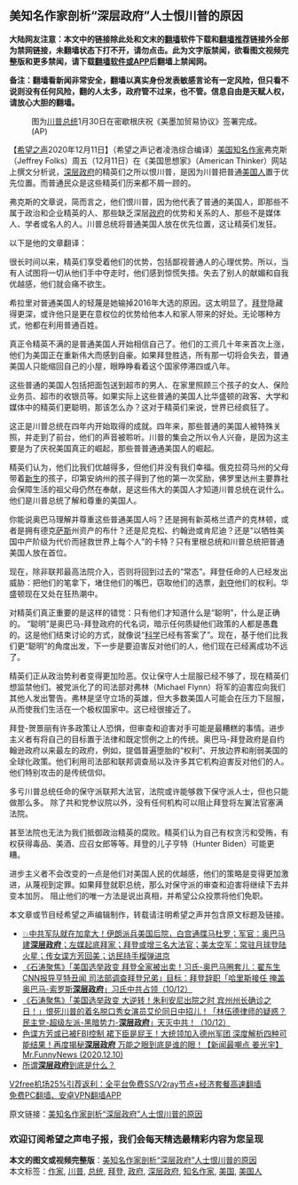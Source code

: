  <h2>美知名作家剖析“深层政府”人士恨川普的原因</h2> <p class="notice"><b>大陆网友注意：本文中的链接除此处和文末的<a href="https://github.com/bannedbook/fanqiang" >翻墙</a>软件下载和<a href="https://github.com/killgcd/justmysocks/blob/master/README.md">翻墙推荐</a>链接外全部为禁网链接，未翻墙状态下打不开，请勿点击。此为文字版禁闻，欲看图文视频完整版和更多禁闻，请下载<a href="https://github.com/bannedbook/fanqiang">翻墙软件或APP</a>后翻墙上禁闻网。</p><p>备注：翻墙看新闻非常安全，翻墙以真实身份发表敏感言论有一定风险，但只看不说则没有任何风险，翻的人太多，政府管不过来，也不管。信息自由是天赋人权，请放心大胆的翻墙。</b></p>  <div class="entry"> <figure><figcaption>图为<a href="https://www.bannedbook.org/bnews/tag/%e5%b7%9d%e6%99%ae/" class="st_tag internal_tag" rel="tag" title="标签 川普 下的日志">川普</a><a href="https://www.bannedbook.org/bnews/tag/%e6%80%bb%e7%bb%9f/" class="st_tag internal_tag" rel="tag" title="标签 总统 下的日志">总统</a>1月30日在密歇根庆祝《美墨加贸易协议》签署完成。(AP)</figcaption></figure> <p>【<span class='wp_keywordlink_affiliate'><a href="https://www.soundofhope.org" title="希望之声" target="_blank">希望之声</a></span>2020年12月11日】（希望之声记者凌浩综合编译）<a href="https://www.bannedbook.org/bnews/tag/%e7%be%8e%e5%9b%bd/" class="st_tag internal_tag" rel="tag" title="标签 美国 下的日志">美国</a><a href="https://www.bannedbook.org/bnews/tag/%E7%9F%A5%E5%90%8D%E4%BD%9C%E5%AE%B6/" class="st_tag internal_tag" rel="tag" title="标签 知名作家 下的日志">知名作家</a>弗克斯（Jeffrey Folks）周五（12月11日）在《美国思想家》（American Thinker）网站上撰文分析说，<a href="https://www.bannedbook.org/bnews/tag/%E6%B7%B1%E5%B1%82%E6%94%BF%E5%BA%9C/" class="st_tag internal_tag" rel="tag" title="标签 深层政府 下的日志">深层政府</a>的精英们之所以恨川普，是因为川普把普通<a href="https://www.bannedbook.org/bnews/tag/%E7%BE%8E%E5%9B%BD%E4%BA%BA/" class="st_tag internal_tag" rel="tag" title="标签 美国人 下的日志">美国人</a>置于优先位置。而普通民众是这些精英们历来都不屑一顾的。</p> <p>弗克斯的文章说，简而言之，他们恨川普，因为他代表了普通的美国人，即那些不属于政治和企业精英的人、那些缺乏深层<a href="https://www.bannedbook.org/bnews/tag/%e6%94%bf%e5%ba%9c/" class="st_tag internal_tag" rel="tag" title="标签 政府 下的日志">政府</a>的优势和关系的人、那些不是媒体人、学者或名人的人。川普总统将普通美国人放在优先位置，这让精英们发狂。</p> <p>以下是他的文章翻译：</p> <p>很长时间以来，精英们享受着他们的优势，包括鄙视普通人的心理优势。所以，当有人试图将一切从他们手中夺走时，他们感到惊慌失措。失去了别人的献媚和自我优越感，他们就会痛不欲生。</p> <p>希拉里对普通美国人的轻蔑是她输掉2016年大选的原因。这太明显了。<a href="https://www.bannedbook.org/bnews/tag/%e6%8b%9c%e7%99%bb/" class="st_tag internal_tag" rel="tag" title="标签 拜登 下的日志">拜登</a>隐藏得更深，或许他只是更在意权位的优势给他本人和家人带来的好处。无论哪种方式，他都在利用普通百姓。</p>  <p>真正令精英不满的是普通美国人开始相信自己了。他们的工资几十年来首次上涨，他们为美国正在重新伟大而感到自豪。如果拜登胜选，所有那一切将会失去，普通美国人只能缩回自己的小屋，眼睁睁看着这个国家停滞四或八年。</p> <p>这些普通的美国人包括把面包送到超市的男人、在家里照顾三个孩子的女人、保险业务员、超市的收银员等。如果实际上这些普通的美国人比华盛顿的政客、大学和媒体中的精英们更聪明，那该怎么办？这对于精英们来说，世界已经疯狂了。</p> <p>这正是川普总统在四年内开始取得的成就。四年来，那些普通的美国人被特殊关照，并走到了前台，他们的声音被聆听。川普的集会之所以令人兴奋，是因为这主要是为了庆祝美国真正的崛起，那些普普通通美国人的崛起。</p> <p>精英们认为，他们比我们优越得多，但他们并没有我们幸福。俄克拉荷马州的父母带着<span class='wp_keywordlink'><a href="https://www.bannedbook.org/forum2/topic1642.html" title="正见网《新生》" target="_blank">新生</a></span>的孩子，印第安纳州的孩子得到了他的第一次奖励，佛罗里达州主要靠社会保障生活的祖父母仍然在奉献，是这些伟大的美国人才知道川普总统在说什么。他们是川普总统了解和尊重的美国人。</p> <p>你能说奥巴马理解并尊重这些普通美国人吗？还是拥有新英格兰遗产的克林顿，或者是拥有德克<span class='wp_keywordlink'><a href="https://www.bannedbook.org/forum5/topic42.html" title="萨斯、诚信与自救" target="_blank">萨斯</a></span>州资产的布什？还是尼克松、约翰逊或肯尼迪？还是“以牺牲美国中产阶级为代价而拯救世界上每个人”的卡特？只有里根总统和川普总统把普通美国人放在首位。</p>  <p>现在，除非联邦最高法院介入，否则将回到过去的“常态”。拜登任命的人已经发出威胁：把他们的笔拿下，堵住他们的嘴巴，窃取他们的选票，<span class='wp_keywordlink'><a href="https://www.bannedbook.org/forum2/topic21.html" title="《剥夺》 黄建民 著" target="_blank">剥夺</a></span>他们的权利。华盛顿现在又处在狂热潮中。</p> <p>对精英们真正重要的是这样的错觉：只有他们才知道什么是“聪明”，什么是正确的。 “聪明”是奥巴马-拜登政府的代名词，暗示任何质疑他们政策的人都是愚蠢的。这是他们结束讨论的方式，就像说“<span class='wp_keywordlink'><a href="https://www.bannedbook.org/forum11/topic309.html" title="禁片：“科学”的棍子" target="_blank">科学</a></span>已经有答案了”。现在，基于他们比我们更“聪明”的角度出发，下一步是要迫害反对他们的人，他们现在已经离成功不远了。</p> <p>精英们正从政治势利者变得更加险恶。仅让保守人士屈服已经不够了，现在精英们想监禁他们。被党派化了的司法部对弗林（Michael Flynn）将军的迫害应向我们其他人发出警告。弗林是坚守立场的英雄，但大多数美国人可能会在压力下屈服，从而使我们生活在一个极权国家中。这已经很接近了。</p> <p>拜登-贺景丽有许多政策让人恐惧，但审查和迫害对手可能是最糟糕的事情。进步主义者有将自己的目标置于法律和既定惯例之上的传统。奥巴马-拜登政府是自约翰逊政府以来最左的政府，例如，提倡普遍堕胎的“权利”、开放边界和削弱美国的全球化政策。他们利用司法部和联邦调查局以及许多其它机构迫害反对他们的人。他们特别攻击的是传统信仰。</p> <p>多亏川普总统任命的保守派联邦大法官，法院或许能够救下保守派人士，但也只能做那么多。 除了共和党参议院以外，没有任何机构可以阻止拜登将左翼法官塞满法院。</p>  <p>甚至法院也无法为我们抵御政治精英的腐败。精英们认为自己有权贪污和受贿，有权获得毒品、美酒、应召女郎等等。拜登的儿子亨特（Hunter Biden）可能更糟。</p> <p>进步主义者不会改变的一点是他们对美国人民的优越感，他们的策略是变得更加激进，从蔑视到定罪。如果拜登就职总统，那么对保守派的审查和迫害将继续下去并变本加厉。 阻止他们的唯一方法是说出真相，并希望公众投票将他们免职。</p> <p>本文章或节目经希望之声编辑制作，转载请注明希望之声并包含原文标题及链接。</p> <ul class='op-related-articles' title='相关阅读'> <li><a href='https://www.bannedbook.org/bnews/bannedvideo/20201211/1445813.html' target='_blank'>💥中共军队就在加拿大！伊朗派兵美国后院，白宫通牒马杜罗；军官：奥巴马建<b>深层政府</b>；左媒起底拜家；拜登或增三名大法官；美太空军：常驻月球登陆火星；传女谍方芳回美；访民持手榴弹进京</a></li> <li><a href='https://www.bannedbook.org/bnews/bannedvideo/20201211/1445751.html' target='_blank'>《石涛聚焦》「美国选举政变 拜登全家被出卖！习氏-奥巴马圈套儿：翟东生 CNN报导亨特丑闻 司法部调查拜登兄弟」目标：拜登辞职「哈里斯接任 掩盖奥巴马-索罗斯<b>深层政府</b>」习氏中共占领（10/12）</a></li> <li><a href='https://www.bannedbook.org/bnews/bannedvideo/20201211/1445750.html' target='_blank'>《石涛聚焦》「美国选举政变 大逆转！朱利安尼出院之时 宾州州长确诊之日！」恨死川普的着名脱口秀女演员艾伦同日中招儿！「林伍德律师的疑惑？民主党-超级左派-黑暗势力-<b>深层政府</b>」天灭中共！（10/12）</a></li> <li><a href='https://www.bannedbook.org/bnews/cbnews/20201211/1445652.html' target='_blank'>色谍方芳或已被FBI控制 裙下臣是屁王！大统领加入德州军团 深度解析四种可能结果！再度揭秘<b>深层政府</b> 万能之眼到底是谁的眼！【新闻最嘲点 姜光宇】Mr.FunnyNews (2020.12.10)‬</a></li> <li><a href='https://www.bannedbook.org/bnews/topimagenews/20201210/1445210.html' target='_blank'>所谓<b>深层政府</b>到底是什么？</a></li> </ul> <p class="texttj"> <a href="https://github.com/bannedbook/fanqiang/wiki/V2ray%E6%9C%BA%E5%9C%BA" target="_blank">V2free机场25%引荐返利：全平台免费SS/V2ray节点+经济套餐高速翻墙</a><br/> <a href="https://github.com/bannedbook/fanqiang/wiki/%E7%A6%81%E9%97%BB%E7%BD%91%E5%AE%89%E5%8D%93%E7%BF%BB%E5%A2%99%E6%96%B0%E9%97%BBAPP" target="_blank">免费PC翻墙、安卓VPN翻墙APP</a></p><p>原文链接：<a class="src_link"  href="https://www.soundofhope.org/post/452722" target="_blank">美知名作家剖析“深层政府”人士恨川普的原因</a></p> <h3>欢迎订阅希望之声电子报，我们会每天精选最精彩内容为您呈现</h3> </p> <a name='sharetosocial'></a>       <div><b>本文的图文或视频完整版</b>：<a href='https://www.bannedbook.org/bnews/comments/20201212/1446111.html'>美知名作家剖析“深层政府”人士恨川普的原因</a></div>  </div><!--END ENTRY--> <div class="postfooter"> <div>本文标签：<a href="https://www.bannedbook.org/bnews/tag/%e4%bd%9c%e5%ae%b6/" rel="tag">作家</a>, <a href="https://www.bannedbook.org/bnews/tag/%e5%b7%9d%e6%99%ae/" rel="tag">川普</a>, <a href="https://www.bannedbook.org/bnews/tag/%e6%80%bb%e7%bb%9f/" rel="tag">总统</a>, <a href="https://www.bannedbook.org/bnews/tag/%e6%8b%9c%e7%99%bb/" rel="tag">拜登</a>, <a href="https://www.bannedbook.org/bnews/tag/%e6%94%bf%e5%ba%9c/" rel="tag">政府</a>, <a href="https://www.bannedbook.org/bnews/tag/%E6%B7%B1%E5%B1%82%E6%94%BF%E5%BA%9C/" rel="tag">深层政府</a>, <a href="https://www.bannedbook.org/bnews/tag/%E7%9F%A5%E5%90%8D%E4%BD%9C%E5%AE%B6/" rel="tag">知名作家</a>, <a href="https://www.bannedbook.org/bnews/tag/%e7%be%8e%e5%9b%bd/" rel="tag">美国</a>, <a href="https://www.bannedbook.org/bnews/tag/%E7%BE%8E%E5%9B%BD%E4%BA%BA/" rel="tag">美国人</a></div>  </div><!--END POSTFOOTER--> 